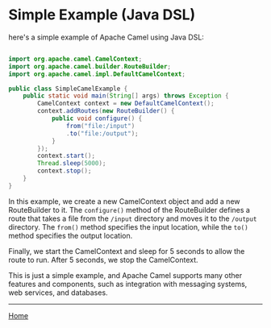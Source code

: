 # Simple Example (Java DSL)
here's a simple example of Apache Camel using Java DSL:

```java

import org.apache.camel.CamelContext;
import org.apache.camel.builder.RouteBuilder;
import org.apache.camel.impl.DefaultCamelContext;

public class SimpleCamelExample {
    public static void main(String[] args) throws Exception {
        CamelContext context = new DefaultCamelContext();
        context.addRoutes(new RouteBuilder() {
            public void configure() {
                from("file:/input")
                .to("file:/output");
            }
        });
        context.start();
        Thread.sleep(5000);
        context.stop();
    }
}
```

In this example, we create a new CamelContext object and add a new RouteBuilder to it. The `configure()` method of the RouteBuilder defines a route that takes a file from the `/input` directory and moves it to the `/output` directory. The `from()` method specifies the input location, while the `to()` method specifies the output location.

Finally, we start the CamelContext and sleep for 5 seconds to allow the route to run. After 5 seconds, we stop the CamelContext.

This is just a simple example, and Apache Camel supports many other features and components, such as integration with messaging systems, web services, and databases.


---
[Home](https://github.com/axelgafu/camel_example)